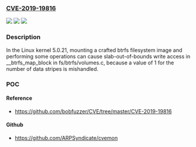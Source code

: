 ### [CVE-2019-19816](https://cve.mitre.org/cgi-bin/cvename.cgi?name=CVE-2019-19816)
![](https://img.shields.io/static/v1?label=Product&message=n%2Fa&color=blue)
![](https://img.shields.io/static/v1?label=Version&message=n%2Fa&color=blue)
![](https://img.shields.io/static/v1?label=Vulnerability&message=n%2Fa&color=brighgreen)

### Description

In the Linux kernel 5.0.21, mounting a crafted btrfs filesystem image and performing some operations can cause slab-out-of-bounds write access in __btrfs_map_block in fs/btrfs/volumes.c, because a value of 1 for the number of data stripes is mishandled.

### POC

#### Reference
- https://github.com/bobfuzzer/CVE/tree/master/CVE-2019-19816

#### Github
- https://github.com/ARPSyndicate/cvemon

